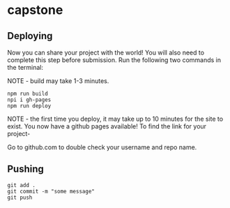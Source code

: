 # capstone

## Deploying
Now you can share your project with the world! You will also need to complete this step before submission. Run the following two commands in the terminal:

NOTE - build may take 1-3 minutes.
```
npm run build
npi i gh-pages
npm run deploy 
```
NOTE - the first time you deploy, it may take up to 10 minutes for the site to exist. You now have a github pages available! To find the link for your project-

Go to github.com to double check your username and repo name.

## Pushing

```
git add . 
git commit -m "some message"
git push
```